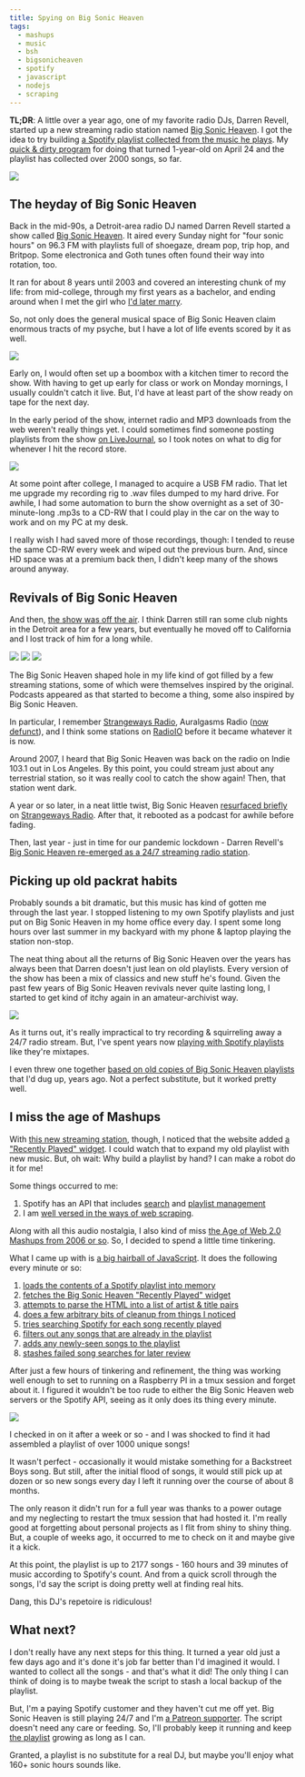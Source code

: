 ```yaml
---
title: Spying on Big Sonic Heaven
tags:
  - mashups
  - music
  - bsh
  - bigsonicheaven
  - spotify
  - javascript
  - nodejs
  - scraping
---
```


**TL;DR**: A little over a year ago, one of my favorite radio DJs, Darren Revell, started up a new streaming radio station named [Big Sonic Heaven]. I got the idea to try building [a Spotify playlist collected from the music he plays][big-sonic-heaven-spy]. My [quick & dirty program][bsh-scraper] for doing that turned 1-year-old on April 24 and the playlist has collected over 2000 songs, so far.

[Big Sonic Heaven]: https://www.bigsonicheaven.com/
[big-sonic-heaven-spy]: https://open.spotify.com/playlist/1xBbvEJrf5HycEZbwn04o1?si=NB3ytTzuQqqyIztLQf0odw

<!--more-->

<img src="./feature-image.png" class="fullwidth" />

<nav role="navigation" class="table-of-contents"></nav>

## The heyday of Big Sonic Heaven

Back in the mid-90s, a Detroit-area radio DJ named Darren Revell started a show called [Big Sonic Heaven][bsh-wikipedia]. It aired every Sunday night for "four sonic hours" on 96.3 FM with playlists full of shoegaze, dream pop, trip hop, and Britpop. Some electronica and Goth tunes often found their way into rotation, too.

It ran for about 8 years until 2003 and covered an interesting chunk of my life: from mid-college, through my first years as a bachelor, and ending around when I met the girl who [I'd later marry][wedding].

So, not only does the general musical space of Big Sonic Heaven claim enormous tracts of my psyche, but I have a lot of life events scored by it as well.

[wedding]: https://blog.lmorchard.com/2006/06/09/wedding-day-is-today/

<img src="./boombox.jpg" class="inset right wide" />

Early on, I would often set up a boombox with a kitchen timer to record the show. With having to get up early for class or work on Monday mornings, I usually couldn't catch it live. But, I'd have at least part of the show ready on tape for the next day.

In the early period of the show, internet radio and MP3 downloads from the web weren't really things yet. I could sometimes find someone posting playlists from the show [on LiveJournal][bsh-livejournal], so I took notes on what to dig for whenever I hit the record store.

[bsh-livejournal]: https://bigsonic-heaven.livejournal.com/

<img src="./fm-tuner.jpg" class="inset left wide" />

At some point after college, I managed to acquire a USB FM radio. That let me upgrade my recording rig to .wav files dumped to my hard drive. For awhile, I had some automation to burn the show overnight as a set of 30-minute-long .mp3s to a CD-RW that I could play in the car on the way to work and on my PC at my desk.

I really wish I had saved more of those recordings, though: I tended to reuse the same CD-RW every week and wiped out the previous burn. And, since HD space was at a premium back then, I didn't keep many of the shows around anyway.

## Revivals of Big Sonic Heaven

And then, [the show was off the air][bsh-gone]. I think Darren still ran some club nights in the Detroit area for a few years, but eventually he moved off to California and I lost track of him for a long while.

[bsh-gone]: https://bigsonic-heaven.livejournal.com/5625.html

<img src="./strangeways.jpg" class="inset left" />
<img src="./bigsonicheaven-indie.png" class="inset left" />
<img src="./bsh-radio.jpg" class="inset right" />

The Big Sonic Heaven shaped hole in my life kind of got filled by a few streaming stations, some of which were themselves inspired by the original. Podcasts appeared as that started to become a thing, some also inspired by Big Sonic Heaven.

In particular, I remember [Strangeways Radio], Auralgasms Radio ([now defunct][auralgasms]), and I think some stations on [RadioIO] before it became whatever it is now.

Around 2007, I heard that Big Sonic Heaven was back on the radio on Indie 103.1 out in Los Angeles. By this point, you could stream just about any terrestrial station, so it was really cool to catch the show again! Then, that station went dark.

A year or so later, in a neat little twist, Big Sonic Heaven [resurfaced briefly][bsh-strangeways] on [Strangeways Radio]. After that, it rebooted as a podcast for awhile before fading.

Then, last year - just in time for our pandemic lockdown - Darren Revell's [Big Sonic Heaven re-emerged as a 24/7 streaming radio station][Big Sonic Heaven].

[auralgasms]: https://twitter.com/auralgasms/status/7106192490
[radioio]: https://en.wikipedia.org/wiki/Radioio
[strangeways radio]: https://www.strangewaysradio.com/
[bsh-wikipedia]: https://en.wikipedia.org/wiki/Big_Sonic_Heaven
[bsh-strangeways]: http://motorcityblog.blogspot.com/2010/07/big-sonic-heaven-returns.html

## Picking up old packrat habits

Probably sounds a bit dramatic, but this music has kind of gotten me through the last year. I stopped listening to my own Spotify playlists and just put on Big Sonic Heaven in my home office every day. I spent some long hours over last summer in my backyard with my phone & laptop playing the station non-stop.

The neat thing about all the returns of Big Sonic Heaven over the years has always been that Darren doesn't just lean on old playlists. Every version of the show has been a mix of classics and new stuff he's found. Given the past few years of Big Sonic Heaven revivals never quite lasting long, I started to get kind of itchy again in an amateur-archivist way.

<img src="./old-bsh-playlist.png" class="inset right wide" />

As it turns out, it's really impractical to try recording & squirreling away a 24/7 radio stream. But, I've spent years now [playing with Spotify playlists][my-playlists] like they're mixtapes.

I even threw one together [based on old copies of Big Sonic Heaven playlists][bsh-manual-playlist] that I'd dug up, years ago. Not a perfect substitute, but it worked pretty well.

[spotify-api-search]: https://developer.spotify.com/documentation/web-api/reference/#category-search
[spotify-api-playlists]: https://developer.spotify.com/documentation/web-api/reference/#category-playlists
[scraping]: https://www.google.com/search?q=site:blog.lmorchard.com+scraping
[recently-played]: https://widgets.autopo.st/widgets/public/DR66/recentlyplayed.php
[my-playlists]: https://open.spotify.com/user/lmorchard/playlists
[bsh-manual-playlist]: https://open.spotify.com/playlist/4Xg0WBY32T9AQkIm3rUpfq?si=pFYJz34nTW2qLtPRDOXq2w

## I miss the age of Mashups

With [this new streaming station][big sonic heaven], though, I noticed that the website added [a "Recently Played" widget][recently-played]. I could watch that to expand my old playlist with new music. But, oh wait: Why build a playlist by hand? I can make a robot do it for me!

Some things occurred to me:

1. Spotify has an API that includes [search][spotify-api-search] and [playlist management][spotify-api-playlists]
1. I am [well versed in the ways of web scraping][scraping].

Along with all this audio nostalgia, I also kind of miss [the Age of Web 2.0 Mashups from 2006 or so][web20-mashups]. So, I decided to spend a little time tinkering.

What I came up with is [a big hairball of JavaScript][bsh-scraper]. It does the following every minute or so:

1. [loads the contents of a Spotify playlist into memory](https://github.com/lmorchard/bsh-now-playing-scraper/blob/6495dd737a196498b2d82e745d58cef8006e1b81/scrape-now-playing-into-playlist.js#L26)
1. [fetches the Big Sonic Heaven "Recently Played" widget](https://github.com/lmorchard/bsh-now-playing-scraper/blob/6495dd737a196498b2d82e745d58cef8006e1b81/scrape-now-playing-into-playlist.js#L51)
1. [attempts to parse the HTML into a list of artist & title pairs](https://github.com/lmorchard/bsh-now-playing-scraper/blob/6495dd737a196498b2d82e745d58cef8006e1b81/scrape-now-playing-into-playlist.js#L56-L69)
1. [does a few arbitrary bits of cleanup from things I noticed](https://github.com/lmorchard/bsh-now-playing-scraper/blob/6495dd737a196498b2d82e745d58cef8006e1b81/scrape-now-playing-into-playlist.js#L74)
1. [tries searching Spotify for each song recently played](https://github.com/lmorchard/bsh-now-playing-scraper/blob/6495dd737a196498b2d82e745d58cef8006e1b81/scrape-now-playing-into-playlist.js#L112-L115)
1. [filters out any songs that are already in the playlist](https://github.com/lmorchard/bsh-now-playing-scraper/blob/6495dd737a196498b2d82e745d58cef8006e1b81/scrape-now-playing-into-playlist.js#L121-L123)
1. [adds any newly-seen songs to the playlist](https://github.com/lmorchard/bsh-now-playing-scraper/blob/6495dd737a196498b2d82e745d58cef8006e1b81/scrape-now-playing-into-playlist.js#L127-L134)
1. [stashes failed song searches for later review](https://github.com/lmorchard/bsh-now-playing-scraper/blob/6495dd737a196498b2d82e745d58cef8006e1b81/scrape-now-playing-into-playlist.js#L137-L141)

[bsh-scraper]: https://github.com/lmorchard/bsh-now-playing-scraper/blob/master/scrape-now-playing-into-playlist.js
[web20-mashups]: https://www.windley.com/archives/2006/05/mashups_web_dat.shtml

After just a few hours of tinkering and refinement, the thing was working well enough to set to running on a Raspberry PI in a tmux session and forget about it. I figured it wouldn't be too rude to either the Big Sonic Heaven web servers or the Spotify API, seeing as it only does its thing every minute.

<img src="./script-run.png" class="fullwidth" />

I checked in on it after a week or so - and I was shocked to find it had assembled a playlist of over 1000 unique songs!

It wasn't perfect - occasionally it would mistake something for a Backstreet Boys song. But still, after the initial flood of songs, it would still pick up at dozen or so new songs every day I left it running over the course of about 8 months.

The only reason it didn't run for a full year was thanks to a power outage and my neglecting to restart the tmux session that had hosted it. I'm really good at forgetting about personal projects as I flit from shiny to shiny thing. But, a couple of weeks ago, it occurred to me to check on it and maybe give it a kick.

At this point, the playlist is up to 2177 songs - 160 hours and 39 minutes of music according to Spotify's count. And from a quick scroll through the songs, I'd say the script is doing pretty well at finding real hits.

Dang, this DJ's repetoire is ridiculous!

## What next?

I don't really have any next steps for this thing. It turned a year old just a few days ago and it's done it's job far better than I'd imagined it would. I wanted to collect all the songs - and that's what it did! The only thing I can think of doing is to maybe tweak the script to stash a local backup of the playlist.

But, I'm a paying Spotify customer and they haven't cut me off yet. Big Sonic Heaven is still playing 24/7 and I'm [a Patreon supporter][bsh-patreon]. The script doesn't need any care or feeding. So, I'll probably keep it running and keep [the playlist][big-sonic-heaven-spy] growing as long as I can.

Granted, a playlist is no substitute for a real DJ, but maybe you'll enjoy what 160+ sonic hours sounds like.

[bsh-patreon]: https://www.patreon.com/bigsonicheaven

